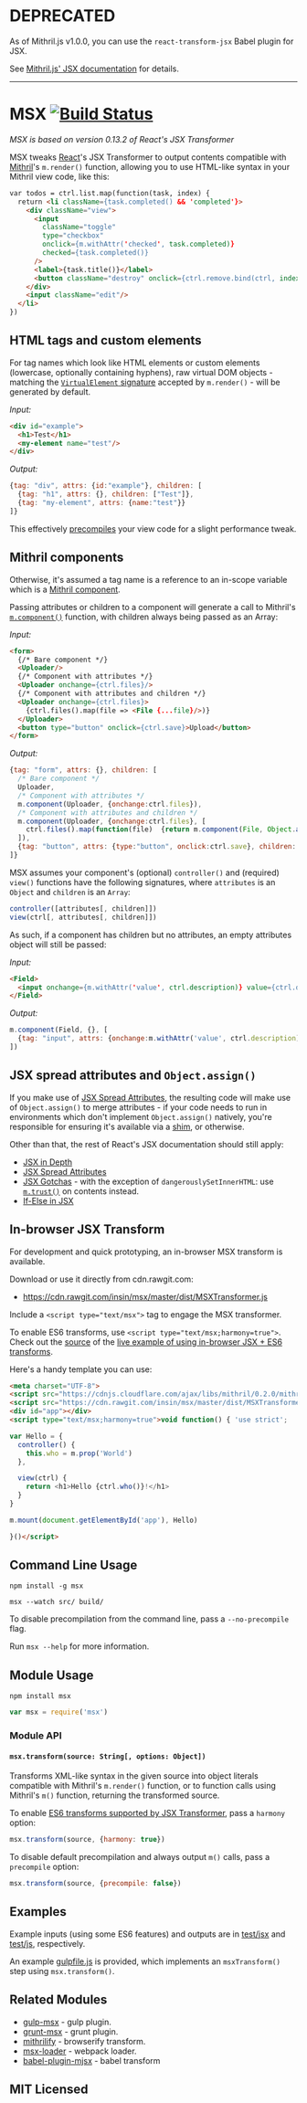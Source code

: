 # DEPRECATED

As of Mithril.js v1.0.0, you can use the `react-transform-jsx` Babel plugin for JSX.

See [Mithril.js' JSX documentation](http://mithril.js.org/jsx.html) for details.

---

# MSX [![Build Status](https://secure.travis-ci.org/insin/msx.png?branch=master)](http://travis-ci.org/insin/msx)

*MSX is based on version 0.13.2 of React's JSX Transformer*

MSX tweaks [React](http://facebook.github.io/react/)'s JSX Transformer to output
contents compatible with [Mithril](http://lhorie.github.io/mithril/)'s
`m.render()` function, allowing you to use HTML-like syntax in your Mithril
view code, like this:

```html
var todos = ctrl.list.map(function(task, index) {
  return <li className={task.completed() && 'completed'}>
    <div className="view">
      <input
        className="toggle"
        type="checkbox"
        onclick={m.withAttr('checked', task.completed)}
        checked={task.completed()}
      />
      <label>{task.title()}</label>
      <button className="destroy" onclick={ctrl.remove.bind(ctrl, index)}/>
    </div>
    <input className="edit"/>
  </li>
})
```

## HTML tags and custom elements

For tag names which look like HTML elements or custom elements (lowercase,
optionally containing hyphens), raw virtual DOM objects - matching the
[`VirtualElement` signature](http://lhorie.github.io/mithril/mithril.render.html#signature)
accepted by `m.render()` - will be generated by default.

_Input:_

```html
<div id="example">
  <h1>Test</h1>
  <my-element name="test"/>
</div>
```

_Output:_

```javascript
{tag: "div", attrs: {id:"example"}, children: [
  {tag: "h1", attrs: {}, children: ["Test"]},
  {tag: "my-element", attrs: {name:"test"}}
]}
```

This effectively [precompiles](http://lhorie.github.io/mithril/optimizing-performance.html)
your view code for a slight performance tweak.

## Mithril components

Otherwise, it's assumed a tag name is a reference to an in-scope variable which
is a [Mithril component](http://lhorie.github.io/mithril/components.html).

Passing attributes or children to a component will generate a call to Mithril's
[`m.component()`](http://lhorie.github.io/mithril/mithril.component.html)
function, with children always being passed as an Array:

_Input:_

```html
<form>
  {/* Bare component */}
  <Uploader/>
  {/* Component with attributes */}
  <Uploader onchange={ctrl.files}/>
  {/* Component with attributes and children */}
  <Uploader onchange={ctrl.files}>
    {ctrl.files().map(file => <File {...file}/>)}
  </Uploader>
  <button type="button" onclick={ctrl.save}>Upload</button>
</form>
```

_Output:_

```javascript
{tag: "form", attrs: {}, children: [
  /* Bare component */
  Uploader,
  /* Component with attributes */
  m.component(Uploader, {onchange:ctrl.files}),
  /* Component with attributes and children */
  m.component(Uploader, {onchange:ctrl.files}, [
    ctrl.files().map(function(file)  {return m.component(File, Object.assign({},  file));})
  ]),
  {tag: "button", attrs: {type:"button", onclick:ctrl.save}, children: ["Upload"]}
]}
```

MSX assumes your component's (optional) `controller()` and (required) `view()`
functions have the following signatures, where `attributes` is an `Object` and
`children` is an `Array`:

```javascript
controller([attributes[, children]])
view(ctrl[, attributes[, children]])
```

As such, if a component has children but no attributes, an empty attributes
object will still be passed:

_Input:_

```html
<Field>
  <input onchange={m.withAttr('value', ctrl.description)} value={ctrl.description()}/>
</Field>
```

_Output:_

```javascript
m.component(Field, {}, [
  {tag: "input", attrs: {onchange:m.withAttr('value', ctrl.description), value:ctrl.description()}}
])
```

## JSX spread attributes and `Object.assign()`

If you make use of [JSX Spread Attributes](http://facebook.github.io/react/docs/jsx-spread.html),
the resulting code will make use of `Object.assign()` to merge attributes - if
your code needs to run in environments which don't implement `Object.assign()`
natively, you're responsible for ensuring it's available via a
[shim](https://github.com/ljharb/object.assign), or otherwise.

Other than that, the rest of React's JSX documentation should still apply:

* [JSX in Depth](http://facebook.github.io/react/docs/jsx-in-depth.html)
* [JSX Spread Attributes](http://facebook.github.io/react/docs/jsx-spread.html)
* [JSX Gotchas](http://facebook.github.io/react/docs/jsx-gotchas.html) - with
  the exception of `dangerouslySetInnerHTML`: use
  [`m.trust()`](http://lhorie.github.io/mithril/mithril.trust.html) on contents
  instead.
* [If-Else in JSX](http://facebook.github.io/react/tips/if-else-in-JSX.html)

## In-browser JSX Transform

For development and quick prototyping, an in-browser MSX transform is available.

Download or use it directly from cdn.rawgit.com:

* https://cdn.rawgit.com/insin/msx/master/dist/MSXTransformer.js

Include a `<script type="text/msx">` tag to engage the MSX transformer.

To enable ES6 transforms, use `<script type="text/msx;harmony=true">`. Check out
the [source](https://github.com/insin/msx/blob/master/demo/index.html) of the
[live example of using in-browser JSX + ES6 transforms](http://insin.github.io/msx/).

Here's a handy template you can use:

```html
<meta charset="UTF-8">
<script src="https://cdnjs.cloudflare.com/ajax/libs/mithril/0.2.0/mithril.js"></script>
<script src="https://cdn.rawgit.com/insin/msx/master/dist/MSXTransformer.js"></script>
<div id="app"></div>
<script type="text/msx;harmony=true">void function() { 'use strict';

var Hello = {
  controller() {
    this.who = m.prop('World')
  },

  view(ctrl) {
    return <h1>Hello {ctrl.who()}!</h1>
  }
}

m.mount(document.getElementById('app'), Hello)

}()</script>
```

## Command Line Usage

```
npm install -g msx
```

```
msx --watch src/ build/
```

To disable precompilation from the command line, pass a `--no-precompile` flag.

Run `msx --help` for more information.

## Module Usage

```
npm install msx
```

```javascript
var msx = require('msx')
```

### Module API

#### `msx.transform(source: String[, options: Object])`

Transforms XML-like syntax in the given source into object literals compatible
with Mithril's `m.render()` function, or to function calls using Mithril's
`m()` function, returning the transformed source.

To enable [ES6 transforms supported by JSX Transformer](http://kangax.github.io/compat-table/es6/#jsx),
pass a `harmony` option:

```javascript
msx.transform(source, {harmony: true})
```

To disable default precompilation and always output `m()` calls, pass a
`precompile` option:

```javascript
msx.transform(source, {precompile: false})
```

## Examples

Example inputs (using some ES6 features) and outputs are in
[test/jsx](https://github.com/insin/msx/tree/master/test/jsx) and
[test/js](https://github.com/insin/msx/tree/master/test/js), respectively.

An example [gulpfile.js](https://github.com/insin/msx/blob/master/gulpfile.js)
is provided, which implements an `msxTransform()` step using `msx.transform()`.

## Related Modules

* [gulp-msx](https://github.com/insin/gulp-msx) - gulp plugin.
* [grunt-msx](https://github.com/hung-phan/grunt-msx) - grunt plugin.
* [mithrilify](https://github.com/sectore/mithrilify) - browserify transform.
* [msx-loader](https://github.com/sdemjanenko/msx-loader) - webpack loader.
* [babel-plugin-mjsx](https://github.com/Naddiseo/babel-plugin-mjsx) - babel transform

## MIT Licensed
